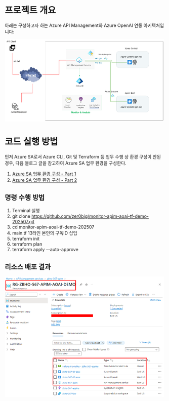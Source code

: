 # 프로젝트 개요

아래는 구성하고자 하는 Azure API Management와 Azure OpenAI 연동 아키텍처입니다:

![APIM AOAI 아키텍처](https://github.com/zer0big/monitor-apim-aoai-tf-demo-202507/blob/main/20250711_APIM-AOAI.png)


# 코드 실행 방법

먼저 Azure SA로서 Azure CLI, Git 및 Terraform 등 업무 수행 상 환경 구성이 안된 경우, 다음 블로그 글을 참고하여 Azure SA 업무 환경을 구성한다.
1. [Azure SA 업무 환경 구성 - Part 1](https://zerobig-k8s.tistory.com/152)  
2. [Azure SA 업무 환경 구성 - Part 2](https://zerobig-k8s.tistory.com/153)


## 명령 수행 방법
1. Terminal 실행
2. git clone https://github.com/zer0big/monitor-apim-aoai-tf-demo-202507.git
3. cd monitor-apim-aoai-tf-demo-202507
4. main.tf 13라인 본인의 구독ID 삽입   
5. terraform init
6. terraform plan
7. terraform apply --auto-approve


## 리소스 배포 결과
![리소스 배포 결과](https://github.com/zer0big/monitor-apim-aoai-tf-demo-202507/blob/main/20250721_104240.png)

